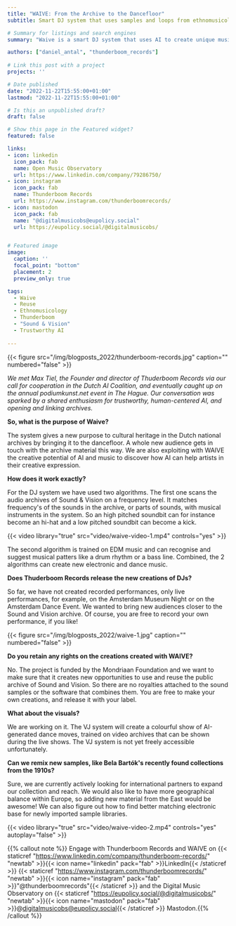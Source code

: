 ```yaml
---
title: "WAIVE: From the Archive to the Dancefloor"
subtitle: Smart DJ system that uses samples and loops from ethnomusicological archives.

# Summary for listings and search engines
summary: "Waive is a smart DJ system that uses AI to create unique music samples, beats and loops from the digitised audio archives of the Sound and Vision Institute in the Netherlands. You can create remixes of heritage value small samples and make electronic music with it."

authors: ["daniel_antal", "thunderboom_records"]
 
# Link this post with a project
projects: ''

# Date published
date: "2022-11-22T15:55:00+01:00"
lastmod: "2022-11-22T15:55:00+01:00"

# Is this an unpublished draft?
draft: false

# Show this page in the Featured widget?
featured: false

links:
- icon: linkedin
  icon_pack: fab
  name: Open Music Observatory
  url: https://www.linkedin.com/company/79286750/
- icon: instagram
  icon_pack: fab
  name: Thunderboom Records
  url: https://www.instagram.com/thunderboomrecords/
- icon: mastodon
  icon_pack: fab
  name: "@digitalmusicobs@eupolicy.social"
  url: https://eupolicy.social/@digitalmusicobs/


# Featured image
image:
  caption: ''
  focal_point: "bottom"
  placement: 2
  preview_only: true

tags:
  - Waive
  - Reuse
  - Ethnomusicology
  - Thunderboom
  - "Sound & Vision"
  - Trustworthy AI
  
---
```


{{< figure src="/img/blogposts_2022/thunderboom-records.jpg" caption="" numbered="false" >}}

*We met Max Tiel, the Founder and director of Thuderboom Records via our call for cooperation in the Dutch AI Coalition, and eventually caught up on the annual podiumkunst.net event in The Hague. Our conversation was sparked by a shared enthusiasm for trustworthy, human-centered AI, and opening and linking archives.*

**So, what is the purpose of Waive?**

The system gives a new purpose to cultural heritage in the Dutch national archives by bringing it to the dancefloor. A whole new audience gets in touch with the archive material this way.  We are also exploiting with WAIVE the creative potential of AI and music to discover how AI can help artists in their creative expression. 

**How does it work exactly?**

For the DJ system we have used two algorithms. The first one scans the audio archives of Sound & Vision on a frequency level. It matches frequency's of the sounds in the archive, or parts of sounds, with musical instruments in the system. So an high pitched soundbit can for instance become an hi-hat and a low pitched soundbit can become a kick. 

{{< video library="true" src="video/waive-video-1.mp4" controls="yes" >}}

The second algorithm is trained on EDM music and can recognise and suggest musical patters like a drum rhythm or a bass line. Combined, the 2 algorithms can create new electronic and dance music. 

**Does Thuderboom Records release the new creations of DJs?**

So far, we have not created recorded performances, only live performances, for example, on the Amsterdam Museum Night or on the Amsterdam Dance Event.  We wanted to bring new audiences closer to the Sound and Vision archive. Of course, you are free to record your own performance, if you like!

{{< figure src="/img/blogposts_2022/waive-1.jpg" caption="" numbered="false" >}}

**Do you retain any rights on the creations created with WAIVE?**

No. The project is funded by the Mondriaan Foundation and we want to make sure that it creates new opportunities to use and reuse the public archive of Sound and Vision.  So there are no royalties attached to the sound samples or the software that combines them. You are free to make your own creations, and release it with your label. 

**What about the visuals?**

We are working on it. The VJ system will create a colourful show of AI-generated dance moves, trained on video archives that can be shown during the live shows. The VJ system is not yet freely accessible unfortunately. 


**Can we remix new samples, like Bela Bartók's recently found collections from the 1910s?**

Sure, we are currently actively looking for international partners to expand our collection and reach. We would also like to have more geographical balance within Europe, so adding new material from the East would be awesome! We can also figure out how to find better matching electronic base for newly imported sample libraries.

{{< video library="true" src="video/waive-video-2.mp4" controls="yes" autoplay="false" >}}


{{% callout note %}}
Engage with Thunderboom Records and WAIVE on {{< staticref "https://www.linkedin.com/company/thunderboom-records/" "newtab" >}}{{< icon name="linkedin" pack="fab" >}}LinkedIn{{< /staticref >}} {{< staticref "https://www.instagram.com/thunderboomrecords/" "newtab" >}}{{< icon name="instagram" pack="fab" >}}"@thunderboomrecords"{{< /staticref >}} and the Digital Music Observatory on 
{{< staticref "https://eupolicy.social/@digitalmusicobs/" "newtab" >}}{{< icon name="mastodon" pack="fab" >}}@digitalmusicobs@eupolicy.social{{< /staticref >}} Mastodon.{{% /callout %}}
